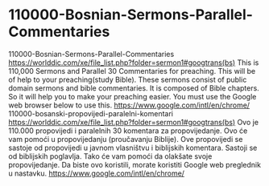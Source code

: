 # 110000-Bosnian-Sermons-Parallel-Commentaries
110000-Bosnian-Sermons-Parallel-Commentaries  https://worlddic.com/xe/file_list.php?folder=sermon1#googtrans(bs)  This is 110,000 Sermons and Parallel 30 Commentaries for preaching. This will be of help to your preaching(study Bible).  These sermons consist of public domain sermons and bible commentaries. It is composed of Bible chapters.  So it will help you to make your preaching easier. You must use the Google web browser below to use this. https://www.google.com/intl/en/chrome/  110000-bosanski-propovijedi-paralelni-komentari https://worlddic.com/xe/file_list.php?folder=sermon1#googtrans(bs) Ovo je 110.000 propovijedi i paralelnih 30 komentara za propovijedanje. Ovo će vam pomoći u propovijedanju (proučavanju Biblije). Ove propovijedi se sastoje od propovijedi u javnom vlasništvu i biblijskih komentara. Sastoji se od biblijskih poglavlja. Tako će vam pomoći da olakšate svoje propovijedanje. Da biste ovo koristili, morate koristiti Google web preglednik u nastavku. https://www.google.com/intl/en/chrome/
